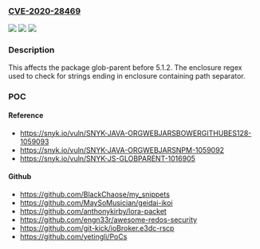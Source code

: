 ### [CVE-2020-28469](https://cve.mitre.org/cgi-bin/cvename.cgi?name=CVE-2020-28469)
![](https://img.shields.io/static/v1?label=Product&message=glob-parent&color=blue)
![](https://img.shields.io/static/v1?label=Version&message=%3C%205.1.2%20&color=brighgreen)
![](https://img.shields.io/static/v1?label=Vulnerability&message=Regular%20Expression%20Denial%20of%20Service%20(ReDoS)&color=brighgreen)

### Description

This affects the package glob-parent before 5.1.2. The enclosure regex used to check for strings ending in enclosure containing path separator.

### POC

#### Reference
- https://snyk.io/vuln/SNYK-JAVA-ORGWEBJARSBOWERGITHUBES128-1059093
- https://snyk.io/vuln/SNYK-JAVA-ORGWEBJARSNPM-1059092
- https://snyk.io/vuln/SNYK-JS-GLOBPARENT-1016905

#### Github
- https://github.com/BlackChaose/my_snippets
- https://github.com/MaySoMusician/geidai-ikoi
- https://github.com/anthonykirby/lora-packet
- https://github.com/engn33r/awesome-redos-security
- https://github.com/git-kick/ioBroker.e3dc-rscp
- https://github.com/yetingli/PoCs


